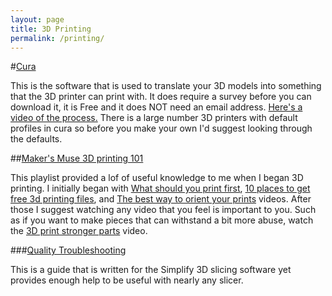 ```yaml
---
layout: page
title: 3D Printing
permalink: /printing/
---
```

#[Cura](https://ultimaker.com/en/products/ultimaker-cura-software)

This is the software that is used to translate your 3D models into something that the 3D printer can print with. It does require a survey before you can download it, it is Free and it does NOT need an email address. [Here's a video of the process.](https://www.youtube.com/watch?v=eUNTlb5pEWA) There is a large number 3D printers with default profiles in cura so before you make your own I'd suggest looking through the defaults.

##[Maker's Muse 3D printing 101](https://www.youtube.com/playlist?list=PLTCCNNvHC8PDR_jQy609toqq8EAfhiOOL)

This playlist provided a lof of useful knowledge to me when I began 3D printing. I initially began with [What should you print first](https://www.youtube.com/watch?v=BrvMqrgGXuE), [10 places to get free 3d printing files](https://www.youtube.com/watch?v=q3wo_VBfMPA), and [The best way to orient your prints](https://www.youtube.com/watch?v=OqRbSkX5IJk) videos. After those I suggest watching any video that you feel is important to you. Such as if you want to make pieces that can withstand a bit more abuse, watch the [3D print stronger parts](https://www.youtube.com/watch?v=1NzDr1YAb8Q) video.

###[Quality Troubleshooting](https://www.simplify3d.com/support/print-quality-troubleshooting/)

This is a guide that is written for the Simplify 3D slicing software yet provides enough help to be useful with nearly any slicer.
